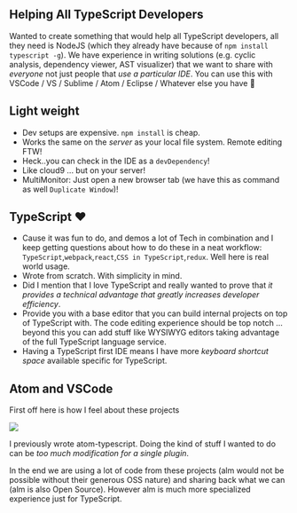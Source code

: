 ## Helping All TypeScript Developers
Wanted to create something that would help all TypeScript developers, all they need is NodeJS (which they already have because of `npm install typescript -g`). We have experience in writing solutions (e.g. cyclic analysis, dependency viewer, AST visualizer) that we want to share with *everyone* not just people that *use a particular IDE*. You can use this with VSCode / VS / Sublime / Atom / Eclipse / Whatever else you have 🌹

## Light weight
* Dev setups are expensive. `npm install` is cheap.
* Works the same on the *server* as your local file system. Remote editing FTW!
* Heck..you can check in the IDE as a `devDependency`!
* Like cloud9 ... but on your server!
* MultiMonitor: Just open a new browser tab (we have this as command as well `Duplicate Window`)!

## TypeScript ❤
* Cause it was fun to do, and demos a lot of Tech in combination and I keep getting questions about how to do these in a neat workflow: `TypeScript`,`webpack`,`react`,`CSS in TypeScript`,`redux`. Well here is real world usage.
* Wrote from scratch. With simplicity in mind.
* Did I mention that I love TypeScript and really wanted to prove that *it provides a technical advantage that greatly increases developer efficiency*.
* Provide you with a base editor that you can build internal projects on top of TypeScript with. The code editing experience should be top notch ... beyond this you can add stuff like WYSIWYG editors taking advantage of the full TypeScript language service.
* Having a TypeScript first IDE means I have more *keyboard shortcut space* available specific for TypeScript.

## Atom and VSCode

First off here is how I feel about these projects

![](https://raw.githubusercontent.com/alm-tools/alm-tools.github.io/master/screens/logos/heart.png)

I previously wrote atom-typescript. Doing the kind of stuff I wanted to do can be *too much modification for a single plugin*.

In the end we are using a lot of code from these projects (alm would not be possible without their generous OSS nature) and sharing back what we can (alm is also Open Source). However alm is much more specialized experience just for TypeScript.
